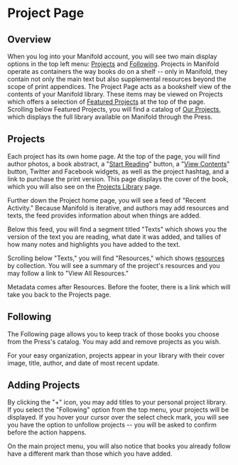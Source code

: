 # Project Page

## Overview

When you log into your Manifold account, you will see two main display options in the top left menu: [Projects](#projects) and [Following](#following). Projects in Manifold operate as containers the way books do on a shelf -- only in Manifold, they contain not only the main text but also supplemental resources beyond the scope of print appendices. The Project Page acts as a bookshelf view of the contents of your Manifold library. These items may be viewed on Projects which offers a selection of [Featured Projects](#featuredprojects) at the top of the page. Scrolling below Featured Projects, you will find a catalog of [Our Projects](#ourprojects), which displays the full library available on Manifold through the Press. 

## Projects

Each project has its own home page. At the top of the page, you will find author photos, a book abstract, a "[Start Reading](reading-interface.md)" button, a "[View Contents](reading_interface.md)" button, Twitter and Facebook widgets, as well as the project hashtag, and a link to purchase the print version. This page displays the cover of the book, which you will also see on the [Projects Library](projects_library.md) page.

Further down the Project home page, you will see a feed of "Recent Activity." Because Manifold is iterative, and authors may add resources and texts, the feed provides information about when things are added.

Below this feed, you will find a segment titled "Texts" which shows you the version of the text you are reading, what date it was added, and tallies of how many notes and highlights you have added to the text.

Scrolling below "Texts," you will find "Resources," which shows [resources](resources.md) by collection. You will see a summary of the project's resources and you may follow a link to "View All Resources."

Metadata comes after Resources. Before the footer, there is a link which will take you back to the Projects page.

## Following

The Following page allows you to keep track of those books you choose from the Press's catalog. You may add and remove projects as you wish.

For your easy organization, projects appear in your library with their cover image, title, author, and date of most recent update.

## Adding Projects

By clicking the "+" icon, you may add titles to your personal project library. If you select the "Following" option from the top menu, your projects will be displayed. If you hover your cursor over the select check mark, you will see you have the option to unfollow projects -- you will be asked to confirm before the action happens.

On the main project menu, you will also notice that books you already follow have a different mark than those which you have added.



